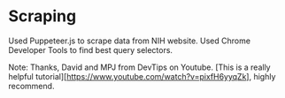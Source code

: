 # Scraping

Used Puppeteer.js to scrape data from NIH website. Used Chrome Developer Tools to find best query selectors.

Note: Thanks, David and MPJ from DevTips on Youtube. [This is a really helpful tutorial][https://www.youtube.com/watch?v=pixfH6yyqZk], highly recommend.
